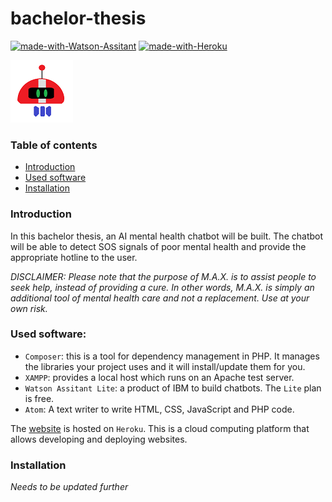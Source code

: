 # bachelor-thesis

[![made-with-Watson-Assitant](https://img.shields.io/badge/Made%20with-Watson%20Assistant-blue)](https://www.ibm.com/cloud/watson-assistant)
[![made-with-Heroku](https://img.shields.io/badge/Made%20with-Heroku-purple)](https://www.heroku.com/home)


![ICON](img/avatar.png)

### Table of contents
* [Introduction](#introduction)
* [Used software](#used-software)
* [Installation](#installation)

### Introduction
In this bachelor thesis, an AI mental health chatbot will be built.
The chatbot will be able to detect SOS signals of poor mental health and provide the appropriate hotline to the user.

*DISCLAIMER: Please note that the purpose of M.A.X. is to assist people to seek help, instead of providing a cure. In other words, M.A.X. is simply an additional tool of mental health care and not a replacement. Use at your own risk.*

### Used software:
* ```Composer```: this is a tool for dependency management in PHP. It manages the libraries your project uses and it will install/update them for you.
* ```XAMPP```: provides a local host which runs on an Apache test server.
* ```Watson Assitant Lite```: a product of IBM to build chatbots. The ```Lite``` plan is free.
* ```Atom```: A text writer to write HTML, CSS, JavaScript and PHP code.

The [website](http://maxthechatbot.herokuapp.com/) is hosted on ```Heroku```. This is a cloud computing platform that allows developing and deploying websites.

### Installation

*Needs to be updated further*
